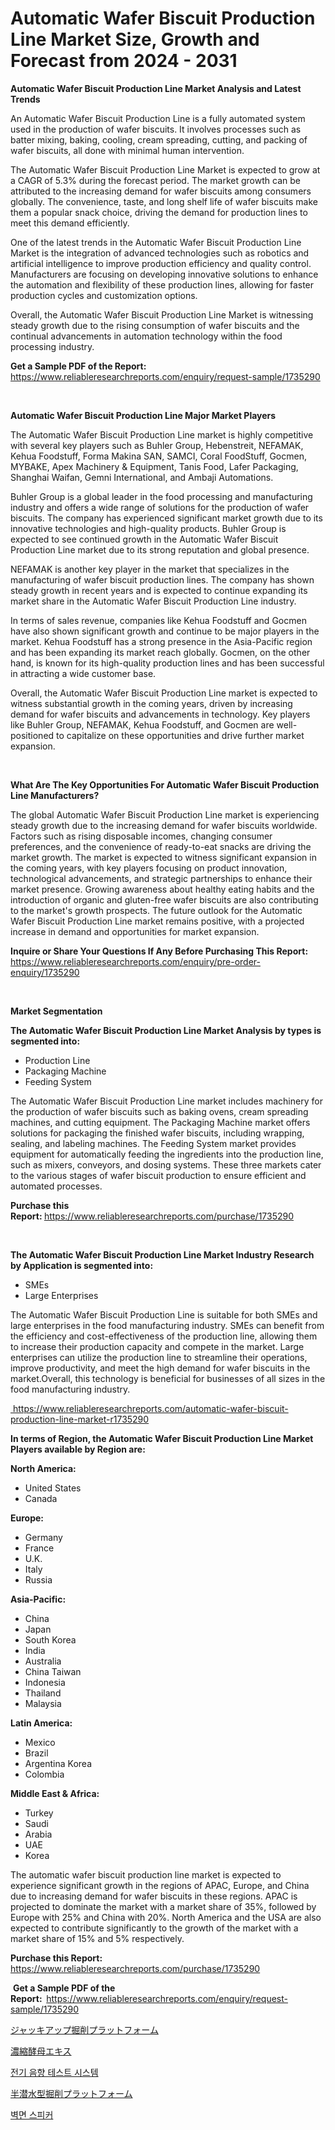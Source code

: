 <p><h1>Automatic Wafer Biscuit Production Line Market Size, Growth and Forecast from 2024 - 2031</h1></p><p><strong>Automatic Wafer Biscuit Production Line Market Analysis and Latest Trends</strong></p>
<p><p>An Automatic Wafer Biscuit Production Line is a fully automated system used in the production of wafer biscuits. It involves processes such as batter mixing, baking, cooling, cream spreading, cutting, and packing of wafer biscuits, all done with minimal human intervention.</p><p>The Automatic Wafer Biscuit Production Line Market is expected to grow at a CAGR of 5.3% during the forecast period. The market growth can be attributed to the increasing demand for wafer biscuits among consumers globally. The convenience, taste, and long shelf life of wafer biscuits make them a popular snack choice, driving the demand for production lines to meet this demand efficiently.</p><p>One of the latest trends in the Automatic Wafer Biscuit Production Line Market is the integration of advanced technologies such as robotics and artificial intelligence to improve production efficiency and quality control. Manufacturers are focusing on developing innovative solutions to enhance the automation and flexibility of these production lines, allowing for faster production cycles and customization options.</p><p>Overall, the Automatic Wafer Biscuit Production Line Market is witnessing steady growth due to the rising consumption of wafer biscuits and the continual advancements in automation technology within the food processing industry.</p></p>
<p><strong>Get a Sample PDF of the Report:&nbsp;</strong> <a href="https://www.reliableresearchreports.com/enquiry/request-sample/1735290">https://www.reliableresearchreports.com/enquiry/request-sample/1735290</a></p>
<p>&nbsp;</p>
<p><strong>Automatic Wafer Biscuit Production Line Major Market Players</strong></p>
<p><p>The Automatic Wafer Biscuit Production Line market is highly competitive with several key players such as Buhler Group, Hebenstreit, NEFAMAK, Kehua Foodstuff, Forma Makina SAN, SAMCI, Coral FoodStuff, Gocmen, MYBAKE, Apex Machinery & Equipment, Tanis Food, Lafer Packaging, Shanghai Waifan, Gemni International, and Ambaji Automations.</p><p>Buhler Group is a global leader in the food processing and manufacturing industry and offers a wide range of solutions for the production of wafer biscuits. The company has experienced significant market growth due to its innovative technologies and high-quality products. Buhler Group is expected to see continued growth in the Automatic Wafer Biscuit Production Line market due to its strong reputation and global presence.</p><p>NEFAMAK is another key player in the market that specializes in the manufacturing of wafer biscuit production lines. The company has shown steady growth in recent years and is expected to continue expanding its market share in the Automatic Wafer Biscuit Production Line industry.</p><p>In terms of sales revenue, companies like Kehua Foodstuff and Gocmen have also shown significant growth and continue to be major players in the market. Kehua Foodstuff has a strong presence in the Asia-Pacific region and has been expanding its market reach globally. Gocmen, on the other hand, is known for its high-quality production lines and has been successful in attracting a wide customer base.</p><p>Overall, the Automatic Wafer Biscuit Production Line market is expected to witness substantial growth in the coming years, driven by increasing demand for wafer biscuits and advancements in technology. Key players like Buhler Group, NEFAMAK, Kehua Foodstuff, and Gocmen are well-positioned to capitalize on these opportunities and drive further market expansion.</p></p>
<p>&nbsp;</p>
<p><strong>What Are The Key Opportunities For Automatic Wafer Biscuit Production Line Manufacturers?</strong></p>
<p><p>The global Automatic Wafer Biscuit Production Line market is experiencing steady growth due to the increasing demand for wafer biscuits worldwide. Factors such as rising disposable incomes, changing consumer preferences, and the convenience of ready-to-eat snacks are driving the market growth. The market is expected to witness significant expansion in the coming years, with key players focusing on product innovation, technological advancements, and strategic partnerships to enhance their market presence. Growing awareness about healthy eating habits and the introduction of organic and gluten-free wafer biscuits are also contributing to the market's growth prospects. The future outlook for the Automatic Wafer Biscuit Production Line market remains positive, with a projected increase in demand and opportunities for market expansion.</p></p>
<p><strong>Inquire or Share Your Questions If Any Before Purchasing This Report:</strong> <a href="https://www.reliableresearchreports.com/enquiry/pre-order-enquiry/1735290">https://www.reliableresearchreports.com/enquiry/pre-order-enquiry/1735290</a></p>
<p>&nbsp;</p>
<p><strong>Market Segmentation</strong></p>
<p><strong>The Automatic Wafer Biscuit Production Line Market Analysis by types is segmented into:</strong></p>
<p><ul><li>Production Line</li><li>Packaging Machine</li><li>Feeding System</li></ul></p>
<p><p>The Automatic Wafer Biscuit Production Line market includes machinery for the production of wafer biscuits such as baking ovens, cream spreading machines, and cutting equipment. The Packaging Machine market offers solutions for packaging the finished wafer biscuits, including wrapping, sealing, and labeling machines. The Feeding System market provides equipment for automatically feeding the ingredients into the production line, such as mixers, conveyors, and dosing systems. These three markets cater to the various stages of wafer biscuit production to ensure efficient and automated processes.</p></p>
<p><strong>Purchase this Report:&nbsp;</strong><a href="https://www.reliableresearchreports.com/purchase/1735290">https://www.reliableresearchreports.com/purchase/1735290</a></p>
<p>&nbsp;</p>
<p><strong>The Automatic Wafer Biscuit Production Line Market Industry Research by Application is segmented into:</strong></p>
<p><ul><li>SMEs</li><li>Large Enterprises</li></ul></p>
<p><p>The Automatic Wafer Biscuit Production Line is suitable for both SMEs and large enterprises in the food manufacturing industry. SMEs can benefit from the efficiency and cost-effectiveness of the production line, allowing them to increase their production capacity and compete in the market. Large enterprises can utilize the production line to streamline their operations, improve productivity, and meet the high demand for wafer biscuits in the market.Overall, this technology is beneficial for businesses of all sizes in the food manufacturing industry.</p></p>
<p><a href="https://www.reliableresearchreports.com/automatic-wafer-biscuit-production-line-market-r1735290">&nbsp;https://www.reliableresearchreports.com/automatic-wafer-biscuit-production-line-market-r1735290</a></p>
<p><strong>In terms of Region, the Automatic Wafer Biscuit Production Line Market Players available by Region are:</strong></p>
<p>
    <p> <strong> North America: </strong>
        <ul>
            <li>United States</li>
            <li>Canada</li>
        </ul>
        </p> 
    <p> <strong> Europe: </strong>
        <ul>
            <li>Germany</li>
            <li>France</li>
            <li>U.K.</li>
            <li>Italy</li>
            <li>Russia</li>
        </ul>
        </p> 
    <p> <strong> Asia-Pacific: </strong>
        <ul>
            <li>China</li>
            <li>Japan</li>
            <li>South Korea</li>
            <li>India</li>
            <li>Australia</li>
            <li>China Taiwan</li>
            <li>Indonesia</li>
            <li>Thailand</li>
            <li>Malaysia</li>
        </ul>
        </p> 
    <p> <strong> Latin America: </strong>
        <ul>
            <li>Mexico</li>
            <li>Brazil</li>
            <li>Argentina Korea</li>
            <li>Colombia</li>
        </ul>
        </p> 
    <p> <strong> Middle East & Africa: </strong>
        <ul>
            <li>Turkey</li>
            <li>Saudi</li>
            <li>Arabia</li>
            <li>UAE</li>
            <li>Korea</li>
        </ul>
    </p>
    </p>
<p><p>The automatic wafer biscuit production line market is expected to experience significant growth in the regions of APAC, Europe, and China due to increasing demand for wafer biscuits in these regions. APAC is projected to dominate the market with a market share of 35%, followed by Europe with 25% and China with 20%. North America and the USA are also expected to contribute significantly to the growth of the market with a market share of 15% and 5% respectively.</p></p>
<p><strong>Purchase this Report: </strong><a href="https://www.reliableresearchreports.com/purchase/1735290">https://www.reliableresearchreports.com/purchase/1735290</a></p>
<p>&nbsp;<strong>Get a Sample PDF of the Report:&nbsp;&nbsp;</strong><a href="https://www.reliableresearchreports.com/enquiry/request-sample/1735290">https://www.reliableresearchreports.com/enquiry/request-sample/1735290</a></p>
<p><strong></strong></p>
<p><p><a href="https://github.com/GregorioOKeefe2023/Market-Research-Report-List-1/blob/main/2250347104697.md">ジャッキアップ掘削プラットフォーム</a></p><p><a href="https://medium.com/@rodhoppe07/%E6%B5%9C%E3%81%AE%E9%85%B5%E6%AF%8D%E6%8A%BD%E5%87%BA%E7%89%A9%E5%B8%82%E5%A0%B4%E3%81%AE%E5%88%86%E6%9E%90-%E3%82%B0%E3%83%AD%E3%83%BC%E3%83%90%E3%83%AB%E7%94%A3%E6%A5%AD%E3%81%AE%E8%A6%8B%E9%80%9A%E3%81%97%E3%81%A8%E4%BA%88%E6%B8%AC-2024%E5%B9%B4%E3%81%8B%E3%82%892031%E5%B9%B4-422219fa8d3a">濃縮酵母エキス</a></p><p><a href="https://github.com/LoganRew1964/Market-Research-Report-List-1/blob/main/663075598204.md">전기 음향 테스트 시스템</a></p><p><a href="https://github.com/WhitneyMurphy1982/Market-Research-Report-List-1/blob/main/7982802104698.md">半潜水型掘削プラットフォーム</a></p><p><a href="https://github.com/sarassiksa/Market-Research-Report-List-1/blob/main/785582098203.md">벽면 스피커</a></p></p>